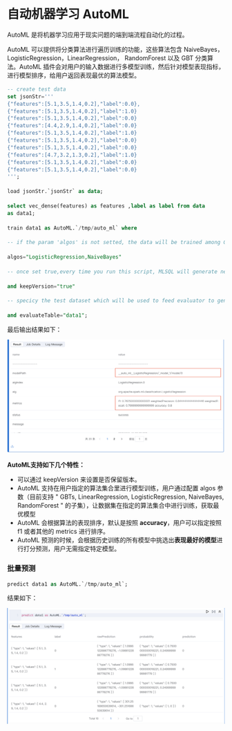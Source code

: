 #  自动机器学习 AutoML

AutoML 是将机器学习应用于现实问题的端到端流程自动化的过程。

AutoML 可以提供将分类算法进行遍历训练的功能，这些算法包含 NaiveBayes， LogisticRegression，LinearRegression， RandomForest 以及 GBT 分类算法。AutoML 插件会对用户的输入数据进行多模型训练，然后针对模型表现指标， 进行模型排序，给用户返回表现最优的算法模型。

```sql
-- create test data
set jsonStr='''
{"features":[5.1,3.5,1.4,0.2],"label":0.0},
{"features":[5.1,3.5,1.4,0.2],"label":1.0}
{"features":[5.1,3.5,1.4,0.2],"label":0.0}
{"features":[4.4,2.9,1.4,0.2],"label":0.0}
{"features":[5.1,3.5,1.4,0.2],"label":1.0}
{"features":[5.1,3.5,1.4,0.2],"label":0.0}
{"features":[5.1,3.5,1.4,0.2],"label":0.0}
{"features":[4.7,3.2,1.3,0.2],"label":1.0}
{"features":[5.1,3.5,1.4,0.2],"label":0.0}
{"features":[5.1,3.5,1.4,0.2],"label":0.0}
''';

load jsonStr.`jsonStr` as data;

select vec_dense(features) as features ,label as label from data
as data1;

train data1 as AutoML.`/tmp/auto_ml` where

-- if the param 'algos' is not setted, the data will be trained among GBTs,LinearRegression,LogisticRegression,NaiveBayes,RandomForest 

algos="LogisticRegression,NaiveBayes" 

-- once set true,every time you run this script, MLSQL will generate new directory for you model

and keepVersion="true" 

-- specicy the test dataset which will be used to feed evaluator to generate some metrics e.g. F1, Accurate

and evaluateTable="data1";
```

最后输出结果如下：

<p align="center">
    <img src="/byzer-lang/zh-cn/ml/algs/images/automl_result.png" alt="name"  width="800"/>
</p>

**AutoML支持如下几个特性：** 

- 可以通过 keepVersion 来设置是否保留版本。
- AutoML 支持在用户指定的算法集合里进行模型训练，用户通过配置 algos 参数（目前支持 " GBTs, LinearRegression, LogisticRegression, NaiveBayes, RandomForest " 的子集），让数据集在指定的算法集合中进行训练，获取最优模型
- AutoML 会根据算法的表现排序，默认是按照 **accuracy**，用户可以指定按照 f1 或者其他的 metrics 进行排序。
- AutoML 预测的时候，会根据历史训练的所有模型中挑选出**表现最好的模型**进行打分预测，用户无需指定特定模型。


### 批量预测

```sql
predict data1 as AutoML.`/tmp/auto_ml`;
```

结果如下：
<p align="center">
    <img src="/byzer-lang/zh-cn/ml/algs/images/batchautoml.png" alt="name"  width="800"/>
</p>


